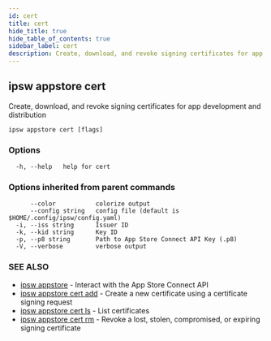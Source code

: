 ```yaml
---
id: cert
title: cert
hide_title: true
hide_table_of_contents: true
sidebar_label: cert
description: Create, download, and revoke signing certificates for app development and distribution
---
```

## ipsw appstore cert

Create, download, and revoke signing certificates for app development and distribution

```
ipsw appstore cert [flags]
```

### Options

```
  -h, --help   help for cert
```

### Options inherited from parent commands

```
      --color           colorize output
      --config string   config file (default is $HOME/.config/ipsw/config.yaml)
  -i, --iss string      Issuer ID
  -k, --kid string      Key ID
  -p, --p8 string       Path to App Store Connect API Key (.p8)
  -V, --verbose         verbose output
```

### SEE ALSO

* [ipsw appstore](/docs/cli/ipsw/appstore)	 - Interact with the App Store Connect API
* [ipsw appstore cert add](/docs/cli/ipsw/appstore/cert/add)	 - Create a new certificate using a certificate signing request
* [ipsw appstore cert ls](/docs/cli/ipsw/appstore/cert/ls)	 - List certificates
* [ipsw appstore cert rm](/docs/cli/ipsw/appstore/cert/rm)	 - Revoke a lost, stolen, compromised, or expiring signing certificate


